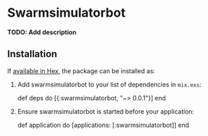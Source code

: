 # Swarmsimulatorbot

**TODO: Add description**

## Installation

If [available in Hex](https://hex.pm/docs/publish), the package can be installed as:

  1. Add swarmsimulatorbot to your list of dependencies in `mix.exs`:

        def deps do
          [{:swarmsimulatorbot, "~> 0.0.1"}]
        end

  2. Ensure swarmsimulatorbot is started before your application:

        def application do
          [applications: [:swarmsimulatorbot]]
        end

